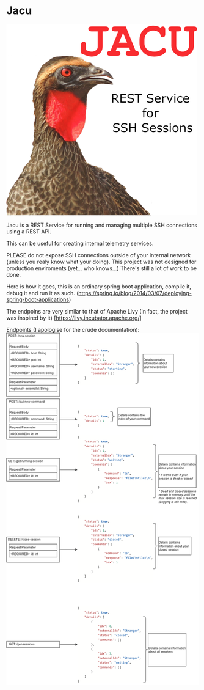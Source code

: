 # Jacu
<img src="https://raw.githubusercontent.com/ghhwer/Jacu/main/Documentation/Jacu.png" alt="Jacu Logo" width="500"/>

Jacu is a REST Service for running and managing multiple SSH connections using a REST API. 

This can be useful for creating internal telemetry services.


PLEASE do not expose SSH connections outside of your internal network (unless you realy know what your doing). This project was not designed for production enviroments (yet... who knows...) There's still a lot of work to be done.

Here is how it goes, this is an ordinary spring boot application, compile it, debug it and run it as such. (https://spring.io/blog/2014/03/07/deploying-spring-boot-applications)

The endpoins are very similar to that of Apache Livy (In fact, the project was inspired by it) [https://livy.incubator.apache.org/]

Endpoints (I apologise for the crude documentation):
<img src="https://raw.githubusercontent.com/ghhwer/Jacu/main/Documentation/JacuEndpoints.png" alt="endpoints" />
